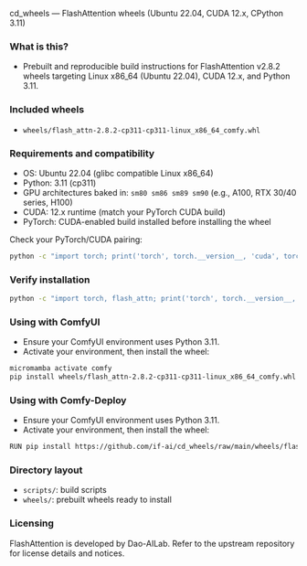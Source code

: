 cd_wheels — FlashAttention wheels (Ubuntu 22.04, CUDA 12.x, CPython 3.11)

### What is this?
- Prebuilt and reproducible build instructions for FlashAttention v2.8.2 wheels targeting Linux x86_64 (Ubuntu 22.04), CUDA 12.x, and Python 3.11.

### Included wheels
- `wheels/flash_attn-2.8.2-cp311-cp311-linux_x86_64_comfy.whl`


### Requirements and compatibility
- OS: Ubuntu 22.04 (glibc compatible Linux x86_64)
- Python: 3.11 (cp311)
- GPU architectures baked in: `sm80 sm86 sm89 sm90` (e.g., A100, RTX 30/40 series, H100)
- CUDA: 12.x runtime (match your PyTorch CUDA build)
- PyTorch: CUDA-enabled build installed before installing the wheel

Check your PyTorch/CUDA pairing:
```bash
python -c "import torch; print('torch', torch.__version__, 'cuda', torch.version.cuda)"
```

### Verify installation
```bash
python -c "import torch, flash_attn; print('torch', torch.__version__, 'cuda', torch.version.cuda, 'flash_attn', flash_attn.__version__)"
```

### Using with ComfyUI
- Ensure your ComfyUI environment uses Python 3.11.
- Activate your environment, then install the wheel:
```bash
micromamba activate comfy
pip install wheels/flash_attn-2.8.2-cp311-cp311-linux_x86_64_comfy.whl
```
### Using with Comfy-Deploy
- Ensure your ComfyUI environment uses Python 3.11.
- Activate your environment, then install the wheel:
```bash
RUN pip install https://github.com/if-ai/cd_wheels/raw/main/wheels/flash_attn-2.8.2-cp311-cp311-linux_x86_64_comfy.whl
```



### Directory layout
- `scripts/`: build scripts
- `wheels/`: prebuilt wheels ready to install

### Licensing
FlashAttention is developed by Dao-AILab. Refer to the upstream repository for license details and notices.
